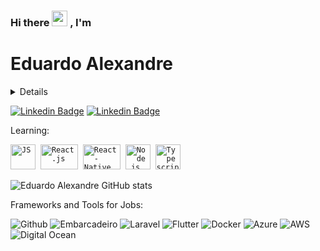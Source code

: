### Hi there <img src="https://media.giphy.com/media/hvRJCLFzcasrR4ia7z/giphy.gif" width="25px"> , I'm
# Eduardo Alexandre
<details>
  Information Technology Assistant at MRS Logística, Apaixonado por programação e viciado em café, entusiasta Filosofia Hacker.
  
  - Tecnólogo em Análise e Desenvolvimento de Sistemas
  - Bacharel em Sistemas de Informação
  - Cursando MBA em Gestão da Qualidade de Software
</details>

[![Linkedin Badge](https://img.shields.io/badge/Linkedin-Eduardo%20Alexandre-blue)](https://www.linkedin.com/in/eduardotecnologo/)
[![Linkedin Badge](https://img.shields.io/badge/Instagram-eduardodeveloper-red)](https://www.instagram.com/eduardodeveloper/)




Learning:

<p align="left">
  <code><img src="https://user-images.githubusercontent.com/51785898/91357834-3eb8df00-e7c8-11ea-9936-0ce666ac2a11.png" alt="JS" width="40" height="40"/></code>&nbsp;
  <code><img src="https://user-images.githubusercontent.com/51785898/91357843-411b3900-e7c8-11ea-8161-3e8191a6cde2.png" alt="React.js" width="60" height="40" /></code>&nbsp;
<code><img src="https://user-images.githubusercontent.com/51785898/91357845-424c6600-e7c8-11ea-9457-53c06cf3b6ed.png" alt="React-Native" width="60" height="40" /></code>&nbsp;
    <code><img src="https://user-images.githubusercontent.com/51785898/91357850-44162980-e7c8-11ea-966c-a7ebaba08ba3.png" alt="Node.js" width="40" height="40"/></code>&nbsp;
  <code><img src="https://user-images.githubusercontent.com/51785898/91358426-3319e800-e7c9-11ea-9df0-b5a207cecfce.png" alt="Typescript" width="40" height="40"/></code>&nbsp;
   </p>

![Eduardo Alexandre GitHub stats](https://github-readme-stats.vercel.app/api?username=eduardotecnologo&show_icons=true&theme=radical)

Frameworks and Tools for Jobs:

![Github](https://www.vectorlogo.zone/logos/github/github-ar21.svg)
![Embarcadeiro](https://www.vectorlogo.zone/logos/embarcadero/embarcadero-ar21.svg)
![Laravel](https://www.vectorlogo.zone/logos/laravel/laravel-ar21.svg)
![Flutter](https://www.vectorlogo.zone/logos/flutterio/flutterio-ar21.svg)
![Docker](https://www.vectorlogo.zone/logos/docker/docker-ar21.svg)
![Azure](https://www.vectorlogo.zone/logos/microsoft_azure/microsoft_azure-ar21.svg)
![AWS](https://www.vectorlogo.zone/logos/amazon_aws/amazon_aws-ar21.svg)
![Digital Ocean](https://www.vectorlogo.zone/logos/digitalocean/digitalocean-ar21.svg)


